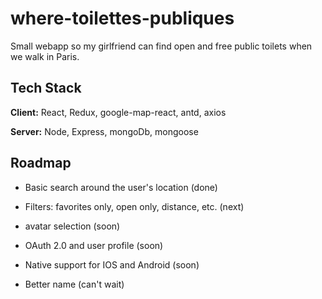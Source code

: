 # where-toilettes-publiques

Small webapp so my girlfriend can find open and free public toilets when we walk in Paris.

## Tech Stack

**Client:** React, Redux, google-map-react, antd, axios

**Server:** Node, Express, mongoDb, mongoose

## Roadmap

-   Basic search around the user's location (done)

-   Filters: favorites only, open only, distance, etc. (next)

-   avatar selection (soon)

-   OAuth 2.0 and user profile (soon)

-   Native support for IOS and Android (soon)

-   Better name (can't wait)
